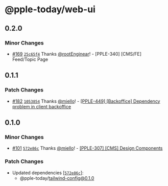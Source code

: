# @pple-today/web-ui

## 0.2.0

### Minor Changes

- [#169](https://github.com/PPLEThai/pple-today/pull/169) [`25c65f4`](https://github.com/PPLEThai/pple-today/commit/25c65f4eb141504ec941a4e425164ded77fa5dbd) Thanks [@rootEnginear](https://github.com/rootEnginear)! - [PPLE-340] [CMS/FE] Feed/Topic Page

## 0.1.1

### Patch Changes

- [#182](https://github.com/PPLEThai/pple-today/pull/182) [`1053854`](https://github.com/PPLEThai/pple-today/commit/10538541f07642d2b53067b35bf21907245f63e2) Thanks [@miello](https://github.com/miello)! - [[PPLE-449] [Backoffice] Dependency problem in client backoffice](https://linear.app/snts/issue/PPLE-449/backoffice-dependency-problem-in-client-backoffice)

## 0.1.0

### Minor Changes

- [#101](https://github.com/PPLEThai/pple-today/pull/101) [`572e86c`](https://github.com/PPLEThai/pple-today/commit/572e86c9af4a114c9c676ddec46a27d9b3f33662) Thanks [@miello](https://github.com/miello)! - [[PPLE-307] [CMS] Design Components](https://linear.app/snts/issue/PPLE-307/cms-design-components)

### Patch Changes

- Updated dependencies [[`572e86c`](https://github.com/PPLEThai/pple-today/commit/572e86c9af4a114c9c676ddec46a27d9b3f33662)]:
  - @pple-today/tailwind-config@0.1.0
